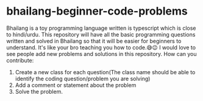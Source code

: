 # bhailang-beginner-code-problems
Bhailang is a toy programming language written is typescript which is close to hindi/urdu. This repository will have all the basic programming questions written and solved in Bhailang so that it will be easier for beginners to understand. It's like your bro teaching you how to code.😅😉
I would love to see people add new problems and solutions in this repository.
How can you contribute:
1. Create a new class for each question(The class name should be able to identify the coding question/problem you are solving)
2. Add a comment or statement about the problem
3. Solve the problem.
